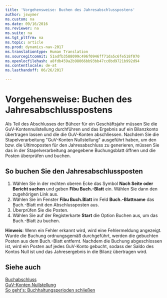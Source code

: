 ```yaml
---
title: 'Vorgehensweise: Buchen des Jahresabschlusspostens'
author: jswymer
ms.custom: na
ms.date: 09/16/2016
ms.reviewer: na
ms.suite: na
ms.tgt_pltfrm: na
ms.topic: article
ms.prod: dynamics-nav-2017
ms.translationtype: Human Translation
ms.sourcegitcommit: 51adfb3588099c496f0946ff71da5c6fe518f070
ms.openlocfilehash: a8fdb459a2b98066bb93bb47cc0bd9721b992d94
ms.contentlocale: de-at
ms.lasthandoff: 06/26/2017

---
```

# <a name="how-to-post-year-end-closing-entry"></a>Vorgehensweise: Buchen des Jahresabschlusspostens
Als Teil des Abschlusses der Bühcer für ein Geschäftsjahr müssen Sie die GuV-Kontennullstellung durchführen und das Ergebnis auf ein Bilanzkonto übertragen lassen und die die GuV-Konten abschliessen. Nachdem Sie die Stapelverarbeitung "GuV-Konten Nullstellung" ausgeführt haben, um den bzw. die Ultimoposten für den Jahresabschluss zu generieren, müssen Sie das in der Stapelverarbeitung angegebene Buchungsblatt öffnen und die Posten überprüfen und buchen.

## <a name="to-post-the-year-end-closing-entry"></a>So buchen Sie den Jahresabschlussposten
1. Wählen Sie in der rechten oberen Ecke das Symbol **Nach Seite oder Bericht suchen** und geben **Fibu Buch.-Blatt** ein. Wählen Sie dann den zugehörigen Link aus.
2. Wählen Sie im Fenster **Fibu Buch.Blatt** im Feld **Buch.-Blattname** das Buch.-Blatt mit den Abschlussposten aus.
3. Überprüfen Sie die Posten.
4. Wählen Sie auf der Registerkarte **Start** die Option Buchen aus, um das Buch.-Blatt zu buchen.

**Hinweis**: Wenn ein Fehler erkannt wird, wird eine Fehlermeldung angezeigt. Wurde die Buchung ordnungsgemäß durchgeführt, werden die gebuchten Posten aus dem Buch.-Blatt entfernt. Nachdem die Buchung abgeschlossen ist, wird ein Posten auf jedes GuV-Konto gebucht, sodass der Saldo des Kontos Null ist und das Jahresergebnis in die Bilanz übertragen wird.

## <a name="see-also"></a>Siehe auch
[Buchabschluss](year-close-books.md)  
[GuV-Konten Nullstellung](year-close-income-statement.md)  
[So geht's: Buchhaltungsperioden schließen](year-close-account-periods.md)  
